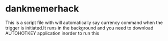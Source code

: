 # dankmemerhack
This is a script file with will automatically say currency command when the trigger is initiated.It runs in the background and you need to download AUTOHOTKEY application inorder to run this
